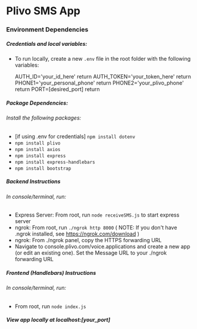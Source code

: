 # Plivo SMS App

### Environment Dependencies

##### Credentials and local variables: 
* To run locally, create a new `.env` file in the root folder with the following variables:

    AUTH_ID='your_id_here'  return
    AUTH_TOKEN='your_token_here'  return
    PHONE1='your_personal_phone'  return
    PHONE2='your_plivo_phone'  return
    PORT=[desired_port]  return


##### Package Dependencies: 
###### Install the following packages:
* [if using .env for credentials] `npm install dotenv`
* `npm install plivo`
* `npm install axios`
* `npm install express`
* `npm install express-handlebars`
* `npm install bootstrap`

##### Backend Instructions
###### In console/terminal, run:
* Express Server: From root, run `node receiveSMS.js` to start express server
* ngrok: From root, run `./ngrok http 8000` ( NOTE: If you don't have .ngrok installed, see https://ngrok.com/download )
* ngrok: From ./ngrok panel, copy the HTTPS forwarding URL
* Navigate to console.plivo.com/voice.applications and create a new app (or edit an existing one). Set the Message URL to your ./ngrok forwarding URL

##### Frontend (Handlebars) Instructions
###### In console/terminal, run:
* From root, run `node index.js`

##### View app locally at localhost:[your_port]
